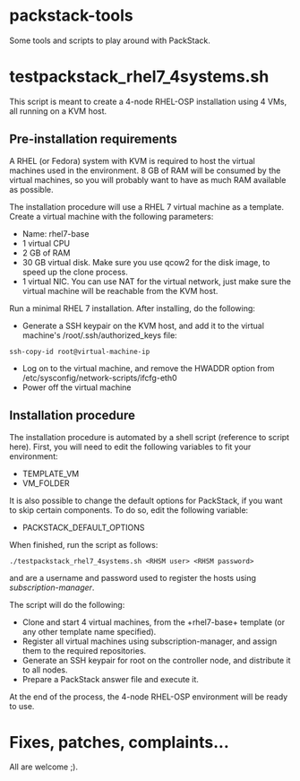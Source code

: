 packstack-tools
===============

Some tools and scripts to play around with PackStack.

# testpackstack_rhel7_4systems.sh

This script is meant to create a 4-node RHEL-OSP installation using 4 VMs, all running on a KVM host. 

## Pre-installation requirements

A RHEL (or Fedora) system with KVM is required to host the virtual machines used in the environment. 8 GB of RAM will be consumed by the virtual machines, so you will probably want to have as much RAM available as possible.

The installation procedure will use a RHEL 7 virtual machine as a template. Create a virtual machine with the following parameters:

* Name: rhel7-base
* 1 virtual CPU
* 2 GB of RAM
* 30 GB virtual disk. Make sure you use qcow2 for the disk image, to speed up the clone process.
* 1 virtual NIC. You can use NAT for the virtual network, just make sure the virtual machine will be reachable from the KVM host.

Run a minimal RHEL 7 installation. After installing, do the following:

* Generate a SSH keypair on the KVM host, and add it to the virtual machine's /root/.ssh/authorized_keys file:

```
ssh-copy-id root@virtual-machine-ip
```

* Log on to the virtual machine, and remove the HWADDR option from /etc/sysconfig/network-scripts/ifcfg-eth0
* Power off the virtual machine

## Installation procedure

The installation procedure is automated by a shell script (reference to script here). First, you will need to edit the following variables to fit your environment:

* TEMPLATE_VM
* VM_FOLDER

It is also possible to change the default options for PackStack, if you want to skip certain components. To do so, edit the following variable:

* PACKSTACK_DEFAULT_OPTIONS

When finished, run the script as follows:

```
./testpackstack_rhel7_4systems.sh <RHSM user> <RHSM password>
```

*<RHSM user>* and *<RHSM password>* are a username and password used to register the hosts using *subscription-manager*.

The script will do the following:

* Clone and start 4 virtual machines, from the +rhel7-base+ template (or any other template name specified).
* Register all virtual machines using subscription-manager, and assign them to the required repositories.
* Generate an SSH keypair for root on the controller node, and distribute it to all nodes.
* Prepare a PackStack answer file and execute it.

At the end of the process, the 4-node RHEL-OSP environment will be ready to use.

# Fixes, patches, complaints...

All are welcome ;).

